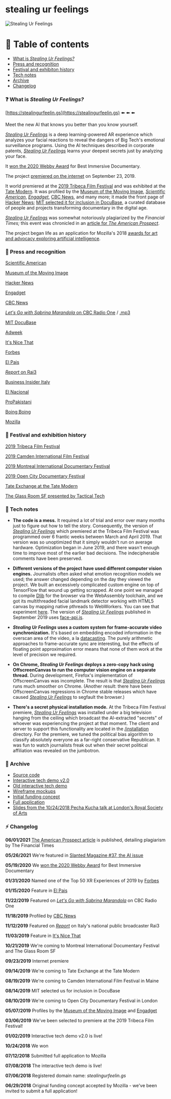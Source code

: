 # stealing ur feelings

![Stealing Ur Feelings](https://github.com/noahlevenson/stealing-ur-feelings/blob/master/suf_gif_04192019.gif)

# :compass: Table of contents
* [What is *Stealing Ur Feelings?*](#question-what-is-stealing-ur-feelings)
* [Press and recognition](#newspaper-press-and-recognition)
* [Festival and exhibiton history](#movie_camera-festival-and-exhibition-history)
* [Tech notes](#eyes-tech-notes)
* [Archive](#floppy_disk-archive)
* [Changelog](#zap-changelog)

### :question: What is *Stealing Ur Feelings?*
[https://stealingurfeelin.gs](https://stealingurfeelin.gs) :arrow_left: :arrow_left: :arrow_left: 

Meet the new AI that knows you better than you know yourself.

[*Stealing Ur Feelings*](https://stealingurfeelin.gs) is a deep learning-powered AR experience which analyzes your facial reactions to reveal the dangers of Big Tech's emotional surveillance programs. Using the AI techniques described in corporate patents, [*Stealing Ur Feelings*](https://stealingurfeelin.gs) learns your deepest secrets just by analyzing your face.

It [won the 2020 Webby Award](https://winners.webbyawards.com/2020/video/immersive-and-mixed-reality/documentary-immersive-and-mixed-reality/126432/stealing-ur-feelings) for Best Immersive Documentary.

The project [premiered on the internet](https://blog.mozilla.org/blog/2019/09/23/introducing-stealing-ur-feelings-an-interactive-documentary-about-big-tech-ai-and-you/) on September 23, 2019. 

It world premiered at the [2019 Tribeca Film Festival](https://www.tribecafilm.com/festival/archive/stealing-ur-feelings-2019) and was exhibited at the [Tate Modern](https://www.tate.org.uk/whats-on/tate-modern/tate-exchange/workshop/higher-resolution). It was profiled by the [Museum of the Moving Image](http://www.scienceandfilm.org/articles/3216/stealing-ur-feelings), [*Scientific American*](https://www.scientificamerican.com/article/this-video-watches-you-back/), [*Engadget*](https://www.engadget.com/2019/05/02/stealing-ur-feelings-ar-film-facial-recognition-tribeca-2019-kanye-pizza/), [CBC News](https://www.cbc.ca/news/canada/montreal/stealing-ur-feelings-1.5362954), and many more; it made the front page of [Hacker News](https://news.ycombinator.com/item?id=21337863); [MIT selected it for inclusion in DocuBase](https://docubase.mit.edu/project/stealing-ur-feelings/), a curated database of people and projects transforming documentary in the digital age.

[*Stealing Ur Feelings*](https://stealingurfeelin.gs) was somewhat notoriously plagiarized by the *Financial Times;* this event was chronicled in an [article for *The American Prospect*](https://prospect.org/culture/stealing-ur-website-emotion-recognition-ai-financial-times/).

The project began life as an application for Mozilla's 2018 [awards for art and advocacy exploring artificial intelligence](https://blog.mozilla.org/blog/2018/06/04/mozilla-announces-225000-for-art-and-advocacy-exploring-artificial-intelligence/).

### :newspaper: Press and recognition
[Scientific American](https://www.scientificamerican.com/article/this-video-watches-you-back/)

[Museum of the Moving Image](http://www.scienceandfilm.org/articles/3216/stealing-ur-feelings)

[Hacker News](https://news.ycombinator.com/item?id=21337863)

[Engadget](https://www.engadget.com/2019/05/02/stealing-ur-feelings-ar-film-facial-recognition-tribeca-2019-kanye-pizza/)

[CBC News](https://www.cbc.ca/news/canada/montreal/stealing-ur-feelings-1.5362954)

[<em>Let's Go with Sabrina Marandola</em> on CBC Radio One](https://www.cbc.ca/listen/live-radio/1-383-lets-go/clip/15748048-stealing-ur-feelings) / [.mp3](https://noahlevenson.com/audio/stealing-ur-feelings-cbc-radio-one.mp3)

[MIT DocuBase](https://docubase.mit.edu/project/stealing-ur-feelings/)

[Adweek](https://www.adweek.com/digital/mozilla-wants-to-know-if-snapchat-and-other-platforms-are-stealing-ur-feelings/)

[It's Nice That](https://www.itsnicethat.com/articles/noah-levenson-stealing-ur-feelings-digital-011119)

[Forbes](https://www.forbes.com/sites/jessedamiani/2020/01/30/the-top-50-xr-experiences-of-2019/)

[El Pais](https://elpais.com/cultura/2020/01/06/doc_and_roll/1578333371_831308.html)

[<em>Report</em> on Rai3](http://www.rai.it/programmi/report/inchieste/App-arenze-e1d7bdf1-b939-488a-a3e1-d3228e9b5729.html)

[Business Insider Italy](https://it.businessinsider.com/occhio-a-quella-telecamera-lo-smartphone-ti-spia-lai-dellapp-studia-le-tue-espressioni-e-capisce-i-tuoi-gusti-e-monetizza/)

[El Nacional](https://www.elnacional.com/papel-literario/narrativas-interactivas-y-transmedia-6/)

[ProPakistani](https://propakistani.pk/2019/09/27/this-disturbing-ar-film-shows-how-your-face-can-be-exploited-by-tech-companies/)

[Boing Boing](https://boingboing.net/2019/09/29/big-five-junk-sci.html)

[Mozilla](https://blog.mozilla.org/blog/2019/09/23/introducing-stealing-ur-feelings-an-interactive-documentary-about-big-tech-ai-and-you/)

### :movie_camera: Festival and exhibition history
[2019 Tribeca Film Festival](https://www.tribecafilm.com/festival/archive/stealing-ur-feelings-2019)

[2019 Camden International Film Festival](https://ciff19.eventive.org/films/stealing-ur-feelings-5d559831bc7b71011b2e7a96)

[2019 Montreal International Documentary Festival](https://ridm.ca/en/films/stealing-ur-feelings)

[2019 Open City Documentary Festival](https://opencitylondon.com/events/expanded-realities-2019/)

[Tate Exchange at the Tate Modern](https://www.tate.org.uk/whats-on/tate-modern/tate-exchange/workshop/higher-resolution)

[The Glass Room SF presented by Tactical Tech](https://theglassroom.org/san-francisco/exhibits)

### :eyes: Tech notes
* **The code is a mess.** It required a lot of trial and error over many months just to figure out how to tell the story. Consequently, the version of [*Stealing Ur Feelings*](https://stealingurfeelin.gs) which premiered at the Tribeca Film Festival was programmed over 6 frantic weeks between March and April 2019. That version was so unoptimized that it simply wouldn't run on average hardware. Optimization began in June 2019, and there wasn't enough time to improve most of the earlier bad decisions. The indecipherable comments have been preserved.

* **Different versions of the project have used different computer vision engines.** Journalists often asked what emotion recognition models we used; the answer changed depending on the day they viewed the project. We built an excessively complicated custom engine on top of TensorFlow that wound up getting scrapped. At one point we managed to compile [Dlib](http://dlib.net/) for the browser via the WebAssembly toolchain, and we got its multithreaded facial landmark detector working with HTML5 canvas by mapping native pthreads to WebWorkers. You can see that experiment [here](https://github.com/noahlevenson/dlib-in-the-browser). The version of [*Stealing Ur Feelings*](https://stealingurfeelin.gs) published in September 2019 uses [face-api.js](https://github.com/justadudewhohacks/face-api.js/).

* ***Stealing Ur Feelings* uses a custom system for frame-accurate video synchronization.** It's based on embedding encoded information in the overscan area of the video, a la [datacasting](https://en.wikipedia.org/wiki/Datacasting). The purely arithmetic  approaches to frame-accurate sync are interesting, but the effects of floating point approximation error means that none of them work at the level of precision we required.

* **On Chrome, *Stealing Ur Feelings* deploys a zero-copy hack using OffscreenCanvas to run the computer vision engine on a separate thread.** During development, Firefox's implementation of OffscreenCanvas was incomplete. The result is that [*Stealing Ur Feelings*](https://stealingurfeelin.gs) runs much smoother on Chrome. (Another result: there have been OffscreenCanvas regressions in Chrome stable releases which have caused [*Stealing Ur Feelings*](https://stealingurfeelin.gs) to segfault the browser.)

* **There's a secret physical installation mode.** At the Tribeca Film Festival premiere, [*Stealing Ur Feelings*](https://stealingurfeelin.gs) was installed under a big television hanging from the ceiling which broadcast the AI-extracted "secrets" of whoever was experiencing the project at that moment. The client and server to support this functionality are located in the [/installation](https://github.com/noahlevenson/stealing-ur-feelings/tree/master/final/installation) directory. For the premiere, we tuned the political bias algorithm to classify absolutely everyone as a far-right conservative Republican. It was fun to watch journalists freak out when their secret political affiliation was revealed on the jumbotron.

### :floppy_disk: Archive
* [Source code](https://github.com/noahlevenson/stealing-ur-feelings/tree/master/final)
* [Interactive tech demo v2.0](https://noahlevenson.github.io/stealing-ur-feelings/tech-demo-v2/)
* [Old interactive tech demo](https://noahlevenson.github.io/stealing-ur-feelings/tech-demo/) 
* [Wireframe mockups](https://noahlevenson.github.io/stealing-ur-feelings/media/wireframes_07112018.pdf)
* [Initial funding concept](https://github.com/noahlevenson/stealing-ur-feelings/blob/master/media/initial-funding-concept.md)
* [Full application](https://github.com/noahlevenson/stealing-ur-feelings/blob/master/media/full-application.md)
* [Slides from the 10/24/2018 Pecha Kucha talk at London's Royal Society of Arts](https://docs.google.com/presentation/d/e/2PACX-1vSGp751HRvqRZc-oWQM_JA9mb0IfSe8w2bBLbMmNi3-fb2gRVuUeyUqYsko0Gatd53z2BETPx-63Ybk/pub?start=false&loop=false&delayms=20000)

### :zap: Changelog
**06/01/2021** [The American Prospect article](https://prospect.org/culture/stealing-ur-website-emotion-recognition-ai-financial-times/) is published, detailing plagiarism by The Financial Times

**05/26/2021** We're featured in [Slanted Magazine #37, the AI issue](https://www.slanted.de/product/slanted-magazine-37-ai/)

**05/19/2020** We [won the 2020 Webby Award](https://winners.webbyawards.com/#/2020/video/immersive-and-mixed-reality/documentary/126432/stealing-ur-feelings) for Best Immersive Documentary

**01/31/2020** Named one of the Top 50 XR Experiences of 2019 by [Forbes](https://www.forbes.com/sites/jessedamiani/2020/01/30/the-top-50-xr-experiences-of-2019/)

**01/15/2020** Feature in [El Pais](https://elpais.com/cultura/2020/01/06/doc_and_roll/1578333371_831308.html)

**11/22/2019** Featured on [<em>Let's Go with Sabrina Marandola</em>](https://www.cbc.ca/listen/live-radio/1-383-lets-go/clip/15748048-stealing-ur-feelings) on CBC Radio One

**11/18/2019** Profiled by [CBC News](https://www.cbc.ca/news/canada/montreal/stealing-ur-feelings-1.5362954)

**11/12/2019** Featured on [<em>Report</em>](http://www.rai.it/programmi/report/inchieste/App-arenze-e1d7bdf1-b939-488a-a3e1-d3228e9b5729.html) on Italy's national public broadcaster Rai3

**11/03/2019** Feature in [It's Nice That](https://www.itsnicethat.com/articles/noah-levenson-stealing-ur-feelings-digital-011119)

**10/21/2019** We're coming to Montreal International Documentary Festival and The Glass Room SF

**09/23/2019** Internet premiere

**09/14/2019** We're coming to Tate Exchange at the Tate Modern

**08/19/2019** We're coming to Camden International Film Festival in Maine

**08/14/2019** MIT selected us for inclusion in DocuBase

**08/10/2019** We're coming to Open City Documentary Festival in London

**05/07/2019** Profiles by the [Museum of the Moving Image](http://www.scienceandfilm.org/articles/3216/stealing-ur-feelings) and [Engadget](https://www.engadget.com/2019/05/02/stealing-ur-feelings-ar-film-facial-recognition-tribeca-2019-kanye-pizza/)

**03/06/2019** We've been selected to premiere at the 2019 Tribeca Film Festival! 

**01/02/2019** Interactive tech demo v2.0 is live!

**10/24/2018** We won 

**07/12/2018** Submitted full application to Mozilla

**07/08/2018** The interactive tech demo is live!

**07/06/2018** Registered domain name: *stealingurfeelin.gs*

**06/29/2018** Original funding concept accepted by Mozilla - we've been invited to submit a full application! 
